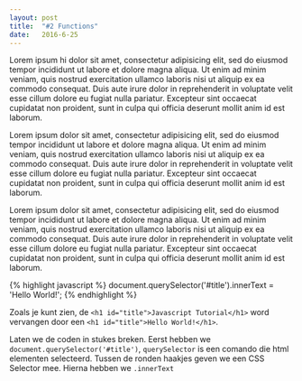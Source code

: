 ```yaml
---
layout: post
title:  "#2 Functions"
date:   2016-6-25
---
```

<p class="intro"><span class="dropcap">L</span>orem ipsum hi dolor sit amet, consectetur adipisicing elit, sed do eiusmod tempor incididunt ut labore et dolore magna aliqua. Ut enim ad minim veniam, quis nostrud exercitation ullamco laboris nisi ut aliquip ex ea commodo consequat. Duis aute irure dolor in reprehenderit in voluptate velit esse cillum dolore eu fugiat nulla pariatur. Excepteur sint occaecat cupidatat non proident, sunt in culpa qui officia deserunt mollit anim id est laborum.</p>

Lorem ipsum dolor sit amet, consectetur adipisicing elit, sed do eiusmod tempor incididunt ut labore et dolore magna aliqua. Ut enim ad minim veniam, quis nostrud exercitation ullamco laboris nisi ut aliquip ex ea commodo consequat. Duis aute irure dolor in reprehenderit in voluptate velit esse cillum dolore eu fugiat nulla pariatur. Excepteur sint occaecat cupidatat non proident, sunt in culpa qui officia deserunt mollit anim id est laborum.

Lorem ipsum dolor sit amet, consectetur adipisicing elit, sed do eiusmod tempor incididunt ut labore et dolore magna aliqua. Ut enim ad minim veniam, quis nostrud exercitation ullamco laboris nisi ut aliquip ex ea commodo consequat. Duis aute irure dolor in reprehenderit in voluptate velit esse cillum dolore eu fugiat nulla pariatur. Excepteur sint occaecat cupidatat non proident, sunt in culpa qui officia deserunt mollit anim id est laborum.

{% highlight javascript %}
document.querySelector('#title').innerText = 'Hello World!';
{% endhighlight %}

Zoals je kunt zien, de `<h1 id="title">Javascript Tutorial</h1>` word vervangen door een `<h1 id="title">Hello World!</h1>`.

Laten we de coden in stukes breken. Eerst hebben we `document.querySelector('#title')`, `querySelector` is een comando die html elementen selecteerd. Tussen de ronden haakjes geven we een CSS Selector mee. Hierna hebben we `.innerText`
